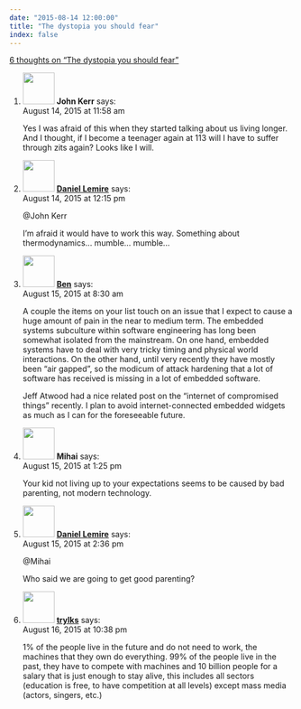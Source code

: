 ```yaml
---
date: "2015-08-14 12:00:00"
title: "The dystopia you should fear"
index: false
---
```


[6 thoughts on &ldquo;The dystopia you should fear&rdquo;](/lemire/blog/2015/08-14-the-dystopia-you-should-fear)

<ol class="comment-list">
<li id="comment-182847" class="comment even thread-even depth-1">
<div class="comment-author vcard">
<img alt src="https://secure.gravatar.com/avatar/adba7c0156e40cab70333c7232687365?s=56&#038;d=mm&#038;r=g" srcset="https://secure.gravatar.com/avatar/adba7c0156e40cab70333c7232687365?s=112&#038;d=mm&#038;r=g 2x" class="avatar avatar-56 photo" height="56" width="56" decoding="async" /> <b class="fn">John Kerr</b> <span class="says">says:</span> </div>
<div class="comment-metadata"><time datetime="2015-08-14T11:58:41+00:00">August 14, 2015 at 11:58 am</time></a> </div>
<div class="comment-content">
<p>Yes I was afraid of this when they started talking about us living longer. And I thought, if I become a teenager again at 113 will I have to suffer through zits again? Looks like I will.</p>
</div>
</li>
<li id="comment-182853" class="comment byuser comment-author-lemire bypostauthor odd alt thread-odd thread-alt depth-1">
<div class="comment-author vcard">
<img alt src="https://secure.gravatar.com/avatar/2ca999bef9535950f5b84281a4dab006?s=56&#038;d=mm&#038;r=g" srcset="https://secure.gravatar.com/avatar/2ca999bef9535950f5b84281a4dab006?s=112&#038;d=mm&#038;r=g 2x" class="avatar avatar-56 photo" height="56" width="56" decoding="async" /> <b class="fn"><a href="https://lemire.me/en/" class="url" rel="ugc">Daniel Lemire</a></b> <span class="says">says:</span> </div>
<div class="comment-metadata"><time datetime="2015-08-14T12:15:52+00:00">August 14, 2015 at 12:15 pm</time></a> </div>
<div class="comment-content">
<p>@John Kerr</p>
<p>I&rsquo;m afraid it would have to work this way. Something about thermodynamics&#8230; mumble&#8230; mumble&#8230;</p>
</div>
</li>
<li id="comment-183041" class="comment even thread-even depth-1">
<div class="comment-author vcard">
<img alt src="https://secure.gravatar.com/avatar/648cbb3135d4aa4ca7fc2a7849d7acd2?s=56&#038;d=mm&#038;r=g" srcset="https://secure.gravatar.com/avatar/648cbb3135d4aa4ca7fc2a7849d7acd2?s=112&#038;d=mm&#038;r=g 2x" class="avatar avatar-56 photo" height="56" width="56" loading="lazy" decoding="async" /> <b class="fn"><a href="http://cs.coloradocollege.edu/~bylvisaker/" class="url" rel="ugc external nofollow">Ben</a></b> <span class="says">says:</span> </div>
<div class="comment-metadata"><time datetime="2015-08-15T08:30:12+00:00">August 15, 2015 at 8:30 am</time></a> </div>
<div class="comment-content">
<p>A couple the items on your list touch on an issue that I expect to cause a huge amount of pain in the near to medium term. The embedded systems subculture within software engineering has long been somewhat isolated from the mainstream. On one hand, embedded systems have to deal with very tricky timing and physical world interactions. On the other hand, until very recently they have mostly been &ldquo;air gapped&rdquo;, so the modicum of attack hardening that a lot of software has received is missing in a lot of embedded software.</p>
<p>Jeff Atwood had a nice related post on the &ldquo;internet of compromised things&rdquo; recently. I plan to avoid internet-connected embedded widgets as much as I can for the foreseeable future.</p>
</div>
</li>
<li id="comment-183070" class="comment odd alt thread-odd thread-alt depth-1">
<div class="comment-author vcard">
<img alt src="https://secure.gravatar.com/avatar/56ecd54b2ae3a09a957fbc967aa24d8f?s=56&#038;d=mm&#038;r=g" srcset="https://secure.gravatar.com/avatar/56ecd54b2ae3a09a957fbc967aa24d8f?s=112&#038;d=mm&#038;r=g 2x" class="avatar avatar-56 photo" height="56" width="56" loading="lazy" decoding="async" /> <b class="fn">Mihai</b> <span class="says">says:</span> </div>
<div class="comment-metadata"><time datetime="2015-08-15T13:25:05+00:00">August 15, 2015 at 1:25 pm</time></a> </div>
<div class="comment-content">
<p>Your kid not living up to your expectations seems to be caused by bad parenting, not modern technology.</p>
</div>
</li>
<li id="comment-183076" class="comment byuser comment-author-lemire bypostauthor even thread-even depth-1">
<div class="comment-author vcard">
<img alt src="https://secure.gravatar.com/avatar/2ca999bef9535950f5b84281a4dab006?s=56&#038;d=mm&#038;r=g" srcset="https://secure.gravatar.com/avatar/2ca999bef9535950f5b84281a4dab006?s=112&#038;d=mm&#038;r=g 2x" class="avatar avatar-56 photo" height="56" width="56" loading="lazy" decoding="async" /> <b class="fn"><a href="https://lemire.me/en/" class="url" rel="ugc">Daniel Lemire</a></b> <span class="says">says:</span> </div>
<div class="comment-metadata"><time datetime="2015-08-15T14:36:51+00:00">August 15, 2015 at 2:36 pm</time></a> </div>
<div class="comment-content">
<p>@Mihai</p>
<p>Who said we are going to get good parenting?</p>
</div>
</li>
<li id="comment-183323" class="comment odd alt thread-odd thread-alt depth-1">
<div class="comment-author vcard">
<img alt src="https://secure.gravatar.com/avatar/148b132ec683643e1d15623209ead9f6?s=56&#038;d=mm&#038;r=g" srcset="https://secure.gravatar.com/avatar/148b132ec683643e1d15623209ead9f6?s=112&#038;d=mm&#038;r=g 2x" class="avatar avatar-56 photo" height="56" width="56" loading="lazy" decoding="async" /> <b class="fn"><a href="https://mobile.twitter.com/trylks" class="url" rel="ugc external nofollow">trylks</a></b> <span class="says">says:</span> </div>
<div class="comment-metadata"><time datetime="2015-08-16T22:38:28+00:00">August 16, 2015 at 10:38 pm</time></a> </div>
<div class="comment-content">
<p>1% of the people live in the future and do not need to work, the machines that they own do everything. 99% of the people live in the past, they have to compete with machines and 10 billion people for a salary that is just enough to stay alive, this includes all sectors (education is free, to have competition at all levels) except mass media (actors, singers, etc.)</p>
</div>
</li>
</ol>
